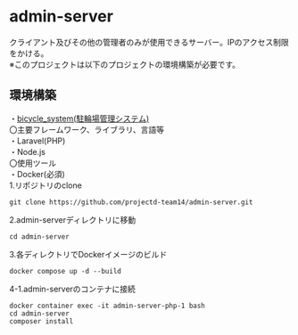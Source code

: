 # admin-server
クライアント及びその他の管理者のみが使用できるサーバー。IPのアクセス制限をかける。  
※このプロジェクトは以下のプロジェクトの環境構築が必要です。  
## 環境構築  
 ・[bicycle_system(駐輪場管理システム)](https://github.com/projectd-team14/bicycle_system)  
〇主要フレームワーク、ライブラリ、言語等  
・Laravel(PHP)  
・Node.js  
〇使用ツール  
・Docker(必須)  
1.リポジトリのclone
```
git clone https://github.com/projectd-team14/admin-server.git
```
2.admin-serverディレクトリに移動
```
cd admin-server
```
3.各ディレクトリでDockerイメージのビルド
```
docker compose up -d --build
```
4-1.admin-serverのコンテナに接続
```
docker container exec -it admin-server-php-1 bash
cd admin-server
composer install
```
